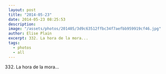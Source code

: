 ```yaml
---
layout: post
title: "2014-05-23"
date: 2014-05-23 08:25:53
description: 
image: "/assets/photos/201405/3d9c63512ffbc34f7aefbb959919cf46.jpg"
author: Elise Plain
excerpt: 332. La hora de la mora...
tags: 
  - photos
  - all
---
```


332. La hora de la mora...
<p></p>
